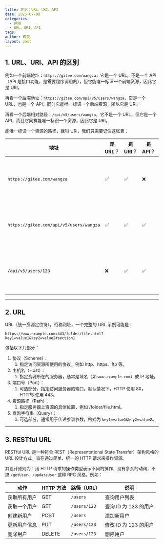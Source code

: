 ```yaml
---
title: 笔记：URL、URI、API
date: 2025-07-08
categories:
  - 网络
  - URL、URI、API
tags: 
author: 霸天
layout: post
---
```

## 1. URL、URI、API 的区别

例如一个前端地址：`https://gitee.com/wangza`，它是一个 URL，不是一个 API（API 是接口功能，是需要程序调用的），但它能唯一标识一个前端资源，因此它是 URI。  

再看一个后端地址：`https://gitee.com/api/v5/users/wangza`，它是一个 URL，也是一个 API，同时它能唯一标识一个后端资源，所以它是 URI。  

再看一个后端相对路径：`/api/v5/users/wangza`，它不是一个 URL，但它是一个 API，而且它同样能唯一标识一个资源，因此它是 URI。

能唯一标识一个资源的路径，就叫 URI，我们只需要记住这张表：

| 地址                                      | 是 URL？ | 是 URI？ | 是 API？ | 说明     |
| --------------------------------------- | ------ | ------ | ------ | ------ |
| `https://gitee.com/wangza`              | ✅      | ✅      | ❌      | 前端网页地址 |
| `https://gitee.com/api/v5/users/wangza` | ✅      | ✅      | ✅      | 后端接口地址 |
| `/api/v5/users/123`                     | ❌      | ✅      | ✅      | 后端相对路径 |

----


## 2. URL

URL（统一资源定位符），俗称网址，一个完整的 URL 示例可能是：
```
https://www.example.com:443/folder/file.html?key1=value1&key2=value2#section1
```

包括以下几部分：
1. 协议（Scheme）：
	1. 指定访问资源所使用的协议，例如 http、https、ftp 等。
2. 主机名（Host）：
	1. 指定资源所在的服务器，通常是域名（如 `www.example.com`）或 IP 地址。
3. 端口号（Port）：
	1. 可选部分，指定访问服务器的端口，默认情况下，HTTP 使用 80，HTTPS 使用 443。
4. 资源路径（Path）：
	1. 指定服务器上资源的具体位置，例如 /folder/file.html。
5. 查询字符串（Query）：
	1. 可选部分，通常用于传递参训参数，格式为 `key1=value1&key2=value2`。  

* * *

## 3. RESTful URL

RESTful URL 是一种符合 REST（Representational State Transfer）架构风格的 URL 设计方式，旨在通过简单、统一的 HTTP 请求来操作资源。

其设计原则为：用 HTTP 请求的操作类型表示不同的操作，没有多余的动词，不搞 `/getUser`、`/updateUser` 这种 RPC 风格，例如：

| 动作     | HTTP 方法 | 路径（URL）      | 说明              |
| ------ | ------- | ------------ | --------------- |
| 获取所有用户 | GET     | `/users`     | 查询用户列表          |
| 获取一个用户 | GET     | `/users/123` | 查询 ID 为 123 的用户 |
| 创建新用户  | POST    | `/users`     | 添加新用户           |
| 更新用户信息 | PUT     | `/users/123` | 修改 ID 为 123 的用户 |
| 删除用户   | DELETE  | `/users/123` | 删除用户            |
